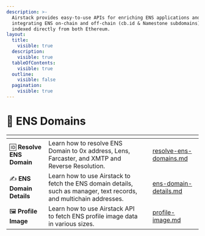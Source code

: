 ```yaml
---
description: >-
  Airstack provides easy-to-use APIs for enriching ENS applications and
  integrating ENS on-chain and off-chain (cb.id & Namestone subdomains) data
  indexed directly from both Ethereum.
layout:
  title:
    visible: true
  description:
    visible: true
  tableOfContents:
    visible: true
  outline:
    visible: false
  pagination:
    visible: true
---
```


# 🔷 ENS Domains

<table data-view="cards"><thead><tr><th></th><th></th><th></th><th data-hidden data-card-target data-type="content-ref"></th></tr></thead><tbody><tr><td><span data-gb-custom-inline data-tag="emoji" data-code="1f194">🆔</span> <strong>Resolve ENS Domain</strong></td><td>Learn how to resolve ENS Domain to 0x address, Lens, Farcaster, and XMTP and Reverse Resolution.</td><td></td><td><a href="resolve-ens-domains.md">resolve-ens-domains.md</a></td></tr><tr><td><span data-gb-custom-inline data-tag="emoji" data-code="270d">✍</span> <strong>ENS Domain Details</strong></td><td>Learn how to use Airstack to fetch the ENS domain details, such as manager, text records, and multichain addresses.</td><td></td><td><a href="ens-domain-details.md">ens-domain-details.md</a></td></tr><tr><td><span data-gb-custom-inline data-tag="emoji" data-code="1f5bc">🖼</span> <strong>Profile Image</strong></td><td>Learn how to use Airstack API to fetch ENS profile image data in various sizes.</td><td></td><td><a href="profile-image.md">profile-image.md</a></td></tr></tbody></table>
